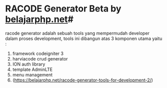 # RACODE Generator Beta by [belajarphp.net](http://belajarphp.net)#
racode generator adalah sebuah tools yang mempermudah developer dalam proses development,
tools ini dibangun atas 3 komponen utama yaitu : <Br>
1. framework codeigniter 3<br>
2. harviacode crud generator<br>
3. ION auth library<br>
4. template AdminLTE<br>
5. menu management<br>
6. (https://belajarphp.net/racode-generator-tools-for-development-2/)
